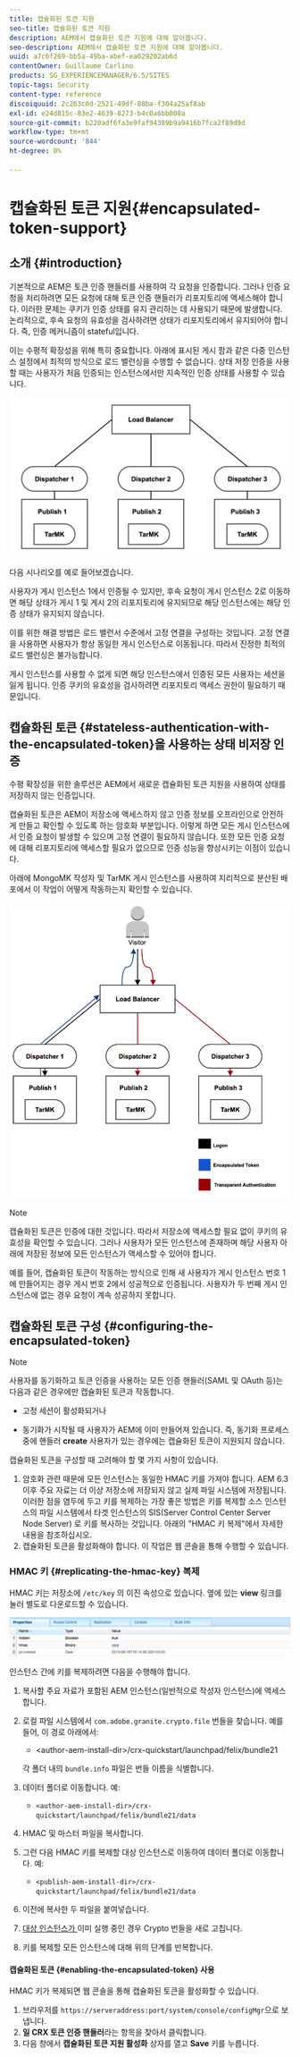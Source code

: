 ```yaml
---
title: 캡슐화된 토큰 지원
seo-title: 캡슐화된 토큰 지원
description: AEM에서 캡슐화된 토큰 지원에 대해 알아봅니다.
seo-description: AEM에서 캡슐화된 토큰 지원에 대해 알아봅니다.
uuid: a7c6f269-bb5a-49ba-abef-ea029202ab6d
contentOwner: Guillaume Carlino
products: SG_EXPERIENCEMANAGER/6.5/SITES
topic-tags: Security
content-type: reference
discoiquuid: 2c263c0d-2521-49df-88ba-f304a25af8ab
exl-id: e24d815c-83e2-4639-8273-b4c0a6bb008a
source-git-commit: b220adf6fa3e9faf94389b9a9416b7fca2f89d9d
workflow-type: tm+mt
source-wordcount: '844'
ht-degree: 0%

---
```


# 캡슐화된 토큰 지원{#encapsulated-token-support}

## 소개 {#introduction}

기본적으로 AEM은 토큰 인증 핸들러를 사용하여 각 요청을 인증합니다. 그러나 인증 요청을 처리하려면 모든 요청에 대해 토큰 인증 핸들러가 리포지토리에 액세스해야 합니다. 이러한 문제는 쿠키가 인증 상태를 유지 관리하는 데 사용되기 때문에 발생합니다. 논리적으로, 후속 요청의 유효성을 검사하려면 상태가 리포지토리에서 유지되어야 합니다. 즉, 인증 메커니즘이 stateful입니다.

이는 수평적 확장성을 위해 특히 중요합니다. 아래에 표시된 게시 팜과 같은 다중 인스턴스 설정에서 최적의 방식으로 로드 밸런싱을 수행할 수 없습니다. 상태 저장 인증을 사용할 때는 사용자가 처음 인증되는 인스턴스에서만 지속적인 인증 상태를 사용할 수 있습니다.

![chlimage_1-33](assets/chlimage_1-33a.png)

다음 시나리오를 예로 들어보겠습니다.

사용자가 게시 인스턴스 1에서 인증될 수 있지만, 후속 요청이 게시 인스턴스 2로 이동하면 해당 상태가 게시 1 및 게시 2의 리포지토리에 유지되므로 해당 인스턴스에는 해당 인증 상태가 유지되지 않습니다.

이를 위한 해결 방법은 로드 밸런서 수준에서 고정 연결을 구성하는 것입니다. 고정 연결을 사용하면 사용자가 항상 동일한 게시 인스턴스로 이동됩니다. 따라서 진정한 최적의 로드 밸런싱은 불가능합니다.

게시 인스턴스를 사용할 수 없게 되면 해당 인스턴스에서 인증된 모든 사용자는 세션을 잃게 됩니다. 인증 쿠키의 유효성을 검사하려면 리포지토리 액세스 권한이 필요하기 때문입니다.

## 캡슐화된 토큰 {#stateless-authentication-with-the-encapsulated-token}을 사용하는 상태 비저장 인증

수평 확장성을 위한 솔루션은 AEM에서 새로운 캡슐화된 토큰 지원을 사용하여 상태를 저장하지 않는 인증입니다.

캡슐화된 토큰은 AEM이 저장소에 액세스하지 않고 인증 정보를 오프라인으로 안전하게 만들고 확인할 수 있도록 하는 암호화 부분입니다. 이렇게 하면 모든 게시 인스턴스에서 인증 요청이 발생할 수 있으며 고정 연결이 필요하지 않습니다. 또한 모든 인증 요청에 대해 리포지토리에 액세스할 필요가 없으므로 인증 성능을 향상시키는 이점이 있습니다.

아래에 MongoMK 작성자 및 TarMK 게시 인스턴스를 사용하여 지리적으로 분산된 배포에서 이 작업이 어떻게 작동하는지 확인할 수 있습니다.

![chlimage_1-34](assets/chlimage_1-34a.png)

>[!NOTE]
>
>캡슐화된 토큰은 인증에 대한 것입니다. 따라서 저장소에 액세스할 필요 없이 쿠키의 유효성을 확인할 수 있습니다. 그러나 사용자가 모든 인스턴스에 존재하며 해당 사용자 아래에 저장된 정보에 모든 인스턴스가 액세스할 수 있어야 합니다.
>
>예를 들어, 캡슐화된 토큰이 작동하는 방식으로 인해 새 사용자가 게시 인스턴스 번호 1에 만들어지는 경우 게시 번호 2에서 성공적으로 인증됩니다. 사용자가 두 번째 게시 인스턴스에 없는 경우 요청이 계속 성공하지 못합니다.


## 캡슐화된 토큰 구성 {#configuring-the-encapsulated-token}

>[!NOTE]
>사용자를 동기화하고 토큰 인증을 사용하는 모든 인증 핸들러(SAML 및 OAuth 등)는 다음과 같은 경우에만 캡슐화된 토큰과 작동합니다.
>
>* 고정 세션이 활성화되거나
   >
   >
* 동기화가 시작될 때 사용자가 AEM에 이미 만들어져 있습니다. 즉, 동기화 프로세스 중에 핸들러 **create** 사용자가 있는 경우에는 캡슐화된 토큰이 지원되지 않습니다.


캡슐화된 토큰을 구성할 때 고려해야 할 몇 가지 사항이 있습니다.

1. 암호화 관련 때문에 모든 인스턴스는 동일한 HMAC 키를 가져야 합니다. AEM 6.3 이후 주요 자료는 더 이상 저장소에 저장되지 않고 실제 파일 시스템에 저장됩니다. 이러한 점을 염두에 두고 키를 복제하는 가장 좋은 방법은 키를 복제할 소스 인스턴스의 파일 시스템에서 타겟 인스턴스의 SIS(Server Control Center Server Node Server) 로 키를 복사하는 것입니다. 아래의 &quot;HMAC 키 복제&quot;에서 자세한 내용을 참조하십시오.
1. 캡슐화된 토큰을 활성화해야 합니다. 이 작업은 웹 콘솔을 통해 수행할 수 있습니다.

### HMAC 키 {#replicating-the-hmac-key} 복제

HMAC 키는 저장소에 `/etc/key` 의 이진 속성으로 있습니다. 옆에 있는 **view** 링크를 눌러 별도로 다운로드할 수 있습니다.

![chlimage_1-35](assets/chlimage_1-35a.png)

인스턴스 간에 키를 복제하려면 다음을 수행해야 합니다.

1. 복사할 주요 자료가 포함된 AEM 인스턴스(일반적으로 작성자 인스턴스)에 액세스합니다.
1. 로컬 파일 시스템에서 `com.adobe.granite.crypto.file` 번들을 찾습니다. 예를 들어, 이 경로 아래에서:

   * &lt;author-aem-install-dir>/crx-quickstart/launchpad/felix/bundle21

   각 폴더 내의 `bundle.info` 파일은 번들 이름을 식별합니다.

1. 데이터 폴더로 이동합니다. 예:

   * `<author-aem-install-dir>/crx-quickstart/launchpad/felix/bundle21/data`

1. HMAC 및 마스터 파일을 복사합니다.
1. 그런 다음 HMAC 키를 복제할 대상 인스턴스로 이동하여 데이터 폴더로 이동합니다. 예:

   * `<publish-aem-install-dir>/crx-quickstart/launchpad/felix/bundle21/data`

1. 이전에 복사한 두 파일을 붙여넣습니다.
1. [대상 인스턴스가 ](/help/communities/deploy-communities.md#refresh-the-granite-crypto-bundle) 이미 실행 중인 경우 Crypto 번들을 새로 고칩니다.

1. 키를 복제할 모든 인스턴스에 대해 위의 단계를 반복합니다.

#### 캡슐화된 토큰 {#enabling-the-encapsulated-token} 사용

HMAC 키가 복제되면 웹 콘솔을 통해 캡슐화된 토큰을 활성화할 수 있습니다.

1. 브라우저를 `https://serveraddress:port/system/console/configMgr`으로 보냅니다.
1. **일 CRX 토큰 인증 핸들러**&#x200B;라는 항목을 찾아서 클릭합니다.
1. 다음 창에서 **캡슐화된 토큰 지원 활성화** 상자를 열고 **Save** 키를 누릅니다.
